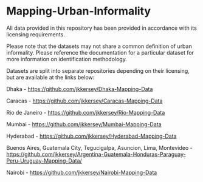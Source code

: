 # Mapping-Urban-Informality

All data provided in this repository has been provided in accordance with its licensing requirements. 

Please note that the datasets may not share a common definition of urban informality. Please reference the documentation for a particular dataset for more information on identification methodology. 

Datasets are split into separate repositories depending on their licensing, but are available at the links below:

Dhaka - https://github.com/jkkersey/Dhaka-Mapping-Data

Caracas - https://github.com/jkkersey/Caracas-Mapping-Data

Rio de Janeiro - https://github.com/jkkersey/Rio-Mapping-Data

Mumbai - https://github.com/jkkersey/Mumbai-Mapping-Data

Hyderabad - https://github.com/jkkersey/Hyderabad-Mapping-Data

Buenos Aires, Guatemala City, Tegucigalpa, Asuncion, Lima, Montevideo - https://github.com/jkkersey/Argentina-Guatemala-Honduras-Paraguay-Peru-Uruguay-Mapping-Data/

Nairobi - https://github.com/jkkersey/Nairobi-Mapping-Data
